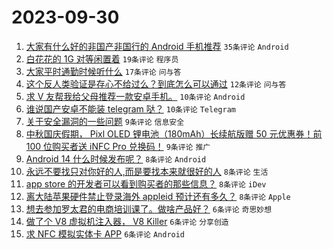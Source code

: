# 2023-09-30

1. [大家有什么好的非国产非国行的 Android 手机推荐](https://www.v2ex.com/t/978244) `35条评论` `Android`
1. [白花花的 1G 对等闲置着](https://www.v2ex.com/t/978262) `19条评论` `程序员`
1. [大家平时通勤时候听什么](https://www.v2ex.com/t/978232) `17条评论` `问与答`
1. [这个反人类验证是存心不给过么？到底怎么可以通过](https://www.v2ex.com/t/978251) `12条评论` `问与答`
1. [求 V 友帮我给父母推荐一款安卓手机。](https://www.v2ex.com/t/978266) `10条评论` `Android`
1. [谁说国产安卓不能装 telegram 哒？](https://www.v2ex.com/t/978245) `10条评论` `Telegram`
1. [关于安全漏洞的一些问题](https://www.v2ex.com/t/978257) `9条评论` `信息安全`
1. [中秋国庆假期， Pixl OLED 锂电池（180mAh）长续航版赠 50 元优惠券！前 100 位购买者送 iNFC Pro 兑换码！](https://www.v2ex.com/t/978230) `9条评论` `推广`
1. [Android 14 什么时候发布呢？](https://www.v2ex.com/t/978258) `8条评论` `Android`
1. [永远不要找只对你好的人,而是要找本来就很好的人](https://www.v2ex.com/t/978253) `8条评论` `生活`
1. [app store 的开发者可以看到购买者的那些信息？](https://www.v2ex.com/t/978248) `8条评论` `iDev`
1. [离大陆苹果硬件禁止登录海外 appleid 预计还有多久？](https://www.v2ex.com/t/978234) `8条评论` `Apple`
1. [想去参加罗太君的电商培训课了。做啥产品好？](https://www.v2ex.com/t/978265) `6条评论` `奇思妙想`
1. [做了个 V8 虚拟机注入器， V8 Killer](https://www.v2ex.com/t/978250) `6条评论` `分享创造`
1. [求 NFC 模拟实体卡 APP](https://www.v2ex.com/t/978247) `6条评论` `Android`
